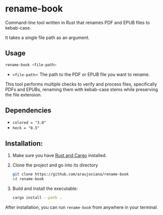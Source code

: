 # rename-book

Command-line tool written in Rust that renames PDF and EPUB files to kebab-case.

It takes a single file path as an argument.

## Usage

```bash
rename-book <file-path>
```

- `<file-path>`:  The path to the PDF or EPUB file you want to rename.

This tool performs multiple checks to verify and process files, specifically PDFs and EPUBs, renaming them with kebab-case stems while preserving the file extension.

## Dependencies

- `colored = "3.0"`
- `heck = "0.5"`

## Installation:

1.  Make sure you have [Rust and Cargo](https://rustup.rs/) installed.
2.  Clone the project and go into its directory

    ``` bash
    git clone https://github.com/araujoviana/rename-book
    cd rename-book
    ```

4.  Build and install the executable:

    ```bash
    cargo install --path .
    ```

After installation, you can run `rename-book` from anywhere in your terminal.
